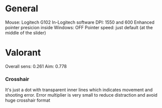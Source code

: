 # General
Mouse: Logitech G102
In-Logitech software DPI: 1550 and 600
Enhanced pointer presicion inside Windows: OFF
Pointer speed: just default (at the middle of the slider)

# Valorant
Overall sens: 0.261
Aim: 0.778

### Crosshair
It's just a dot with transparent inner lines which indicates movement and shooting error.
Error multiplier is very small to reduce distraction and avoid huge crosshair format
